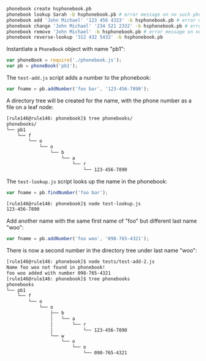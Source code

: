 ```bash
phonebook create hsphonebook.pb
phonebook lookup Sarah -b hsphonebook.pb # error message on no such phonebook
phonebook add 'John Michael' '123 456 4323' -b hsphonebook.pb # error message on duplicate name
phonebook change 'John Michael' '234 521 2332' -b hsphonebook.pb # error message on not exist
phonebook remove 'John Michael' -b hsphonebook.pb # error message on not exist
phonebook reverse-lookup '312 432 5432' -b hsphonebook.pb
```

Instantiate a `PhoneBook` object with name "pb1":

```javascript
var phoneBook = require('./phonebook.js');
var pb = phoneBook('pb1');
```

The `test-add.js` script adds a number to the phonebook:

```javascript
var fname = pb.addNumber('foo bar', '123-456-7890');
```

A directory tree will be created for the name,
with the phone number as a file on a leaf node:

```bash
[rule146@rule146: phonebook]$ tree phonebooks/
phonebooks/
└── pb1
    └── f
        └── o
            └── o
                └── b
                    └── a
                        └── r
                            └── 123-456-7890
```

The `test-lookup.js` script looks up the name in the phonebook:

```javascript
var fname = pb.findNumber('foo bar');
```

```bash
[rule146@rule146: phonebook]$ node test-lookup.js
123-456-7890
```

Add another name with the same first name of "foo" but different last name "woo":

```javascript
var fname = pb.addNumber('foo woo', '098-765-4321');
```

There is now a second number in the directory tree under last name "woo":

```bash
[rule146@rule146: phonebook]$ node tests/test-add-2.js
Name foo woo not found in phonebook!
foo woo added with number 098-765-4321
[rule146@rule146: phonebook]$ tree phonebooks
phonebooks
└── pb1
    └── f
        └── o
            └── o
                ├── b
                │   └── a
                │       └── r
                │           └── 123-456-7890
                └── w
                    └── o
                        └── o
                            └── 098-765-4321
```
